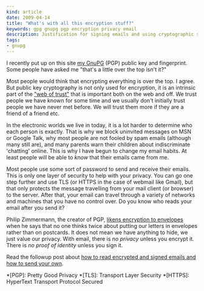 ```yaml
---
kind: article
date: 2009-04-14
title: "What's with all this encryption stuff?"
keywords: gpg gnupg pgp encryption privacy email
description: Justification for signing emails and using cryptographic software such as GnuPG and PGP.
tags:
- gnupg
---
```

I recently put up on this site [my GnuPG](/about/contact/) (PGP) public key and
fingerprint. Some people have asked me "that's a little over the top isn't it?"

Most people would think that encrypting everything is over the top. I agree.
But public key cryptography is not only used for encryption, it is an intrinsic
part of the ["web of trust"](http://en.wikipedia.org/wiki/Web_of_trust) that is
important both on the web and off. We trust people we have known for some time
and we usually don't initially trust people we have never met before. We will
trust them more if they are a friend of a friend etc.

In the electronic worlds we live in today, it is a lot harder to determine who
each person is exactly. That is why we block uninvited messages on MSN or
Google Talk, why most people are not fooled by spam emails (although many still
are), and many parents warn their children about indiscriminate 'chatting'
online. This is why I have begun to change my email habits. At least people
will be able to _know_ that their emails came from me.

Most people use some sort of password to send and receive their emails. This is
only one layer of security to help with your privacy. You can go one step
further and use TLS (or HTTPS in the case of webmail like Gmail), but that only
protects the message travelling from your mail client (or browser) to the
server. After that, your email can travel through a variety of networks and
machines that you have no control over. Do you know who reads your email after
you send it?

Philip Zimmermann, the creator of PGP, [likens encryption to
envelopes](http://www.philzimmermann.com/EN/essays/WhyIWrotePGP.html) when he
says that no one thinks twice about putting our letters in envelopes rather
than on postcards. It does not mean we have anything to hide, we just value our
privacy. With email, there is _no privacy_ unless you encrypt it. There is _no
proof of identity_ unless you sign it.

Read the followup post about [how to read encrypted and signed emails and how
to send your own](/posts/setting-up-email-privacy-with-mutt/).

*[PGP]: Pretty Good Privacy
*[TLS]: Transport Layer Security
*[HTTPS]: HyperText Transport Protocol Secured
